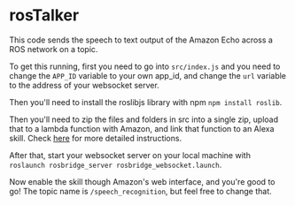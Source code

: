 # rosTalker
This code sends the speech to text output of the Amazon Echo across a ROS network on a topic.

To get this running, first you need to go into ``src/index.js`` and you need to change the ``APP_ID`` variable to your own app_id, and change the ``url`` variable to the address of your websocket server.

Then you'll need to install the roslibjs library with npm ``npm install roslib``.

Then you'll need to zip the files and folders in src into a single zip, upload that to a lambda function with Amazon, and link that function to an Alexa skill. Check [here](https://developer.amazon.com/public/solutions/alexa/alexa-skills-kit/docs/developing-an-alexa-skill-as-a-lambda-function) for more detailed instructions.


After that, start your websocket server on your local machine with ``roslaunch rosbridge_server rosbridge_websocket.launch``.

Now enable the skill though Amazon's web interface, and you're good to go! The topic name is ``/speech_recognition``, but feel free to change that.

